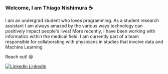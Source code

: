 
### Welcome, I am Thiago Nishimura  :coffee:
I am an undergrad student who loves programming.
As a student research assistant I am always amazed by the various ways technology can positively impact people's lives!
More recently, I have been working with informatics within the medical field. I am currently part of a team responsible for collaborating with physicians in studies that involve data and Machine Learning

Reach out! :smiley:

[![Linkedin](https://i.stack.imgur.com/gVE0j.png) LinkedIn](https://www.linkedin.com/in/thiago-nishimura)

<!--[![Top Langs](https://github-readme-stats.vercel.app/api/top-langs/?username=dsnishimura&layout=compact&layout=dark)](https://github.com/anuraghazra/github-readme-stats)
-->



